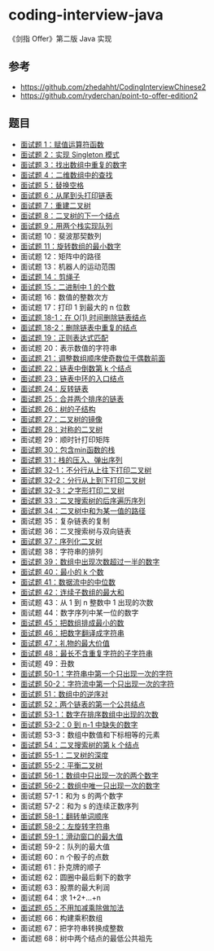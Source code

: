 # coding-interview-java

《剑指 Offer》第二版 Java 实现

## 参考

* https://github.com/zhedahht/CodingInterviewChinese2
* https://github.com/ryderchan/point-to-offer-edition2

## 题目
* [面试题 1：赋值运算符函数](./note/01)
* [面试题 2：实现 Singleton 模式](./note/02)
* [面试题 3：找出数组中重复的数字](./src/_03/DuplicationInArray.java)
* [面试题 4：二维数组中的查找](./src/_04/FindInPartiallySortedMatrix.java)
* [面试题 5：替换空格](./src/_05/ReplaceSpaces.java)
* [面试题 6：从尾到头打印链表](./src/_06/PrintListInReversedOrder.java)
* [面试题 7：重建二叉树](./src/_07/ConstructBinaryTree.java)
* [面试题 8：二叉树的下一个结点](./src/_08/NextNodeInBinaryTrees.java)
* [面试题 9：用两个栈实现队列](./src/_09/QueueWithTwoStacks.java)
* 面试题 10：斐波那契数列
* [面试题 11：旋转数组的最小数字](./src/_11/MinNumberInRotatedArray.java)
* 面试题 12：矩阵中的路径
* 面试题 13：机器人的运动范围
* [面试题 14：剪绳子](./src/_14/CuttingRope.java)
* [面试题 15：二进制中 1 的个数](./src/_15/NumberOf1InBinary.java)
* 面试题 16：数值的整数次方
* 面试题 17：打印 1 到最大的 n 位数
* [面试题 18-1：在 O(1) 时间删除链表结点](./src/_18/DeleteNodeInList.java)
* [面试题 18-2：删除链表中重复的结点](./src/_18/DeleteDuplicatedNode.java)
* [面试题 19：正则表达式匹配](./src/_19/RegularExpressionsMatching.java)
* 面试题 20：表示数值的字符串
* [面试题 21：调整数组顺序使奇数位于偶数前面](./src/_21/ReorderArray.java)
* [面试题 22：链表中倒数第 k 个结点](./src/_22/KthNodeFromEnd.java)
* [面试题 23：链表中环的入口结点](./src/_23/EntryNodeInListLoop.java)
* [面试题 24：反转链表](./src/_24/ReverseList.java)
* [面试题 25：合并两个排序的链表](./src/_25/MergeSortedLists.java)
* [面试题 26：树的子结构](./src/_26/SubstructureInTree.java)
* [面试题 27：二叉树的镜像](./src/_27/MirrorOfBinaryTree.java)
* [面试题 28：对称的二叉树](./src/_28/SymmetricalBinaryTree.java)
* 面试题 29：顺时针打印矩阵
* [面试题 30：包含min函数的栈](./src/_30/MinInStack.java)
* [面试题 31：栈的压入、弹出序列](./src/_31/StackPushPopOrder.java)
* [面试题 32-1：不分行从上往下打印二叉树](./src/_32/PrintTreeFromTopToBottom.java)
* [面试题 32-2：分行从上到下打印二叉树](./src/_32/PrintTreesInLines.java)
* [面试题 32-3：之字形打印二叉树](./src/_32/PrintTreesInZigzag.java)
* [面试题 33：二叉搜索树的后序遍历序列](./src/_33/SequenceOfBST.java)
* [面试题 34：二叉树中和为某一值的路径](./src/_34/PathInTree.java)
* 面试题 35：复杂链表的复制
* 面试题 36：二叉搜索树与双向链表
* [面试题 37：序列化二叉树](./src/_37/SerializeBinaryTrees.java)
* 面试题 38：字符串的排列
* [面试题 39：数组中出现次数超过一半的数字](./src/_39/MoreThanHalfNumber.java)
* [面试题 40：最小的 k 个数](./src/_40/KLeastNumbers.java)
* [面试题 41：数据流中的中位数](./src/_41/StreamMedian.java)
* [面试题 42：连续子数组的最大和](./src/_42/GreatestSumOfSubArrays.java)
* 面试题 43：从 1 到 n 整数中 1 出现的次数
* 面试题 44：数字序列中某一位的数字
* [面试题 45：把数组排成最小的数](./src/_45/SortArrayForMinNumber.java)
* [面试题 46：把数字翻译成字符串](./src/_46/TranslateNumbersToStrings.java)
* [面试题 47：礼物的最大价值](./src/_47/MaxValueOfGifts.java)
* [面试题 48：最长不含重复字符的子字符串](./src/_48/LongestSubstringWithoutDup.java)
* 面试题 49：丑数
* [面试题 50-1：字符串中第一个只出现一次的字符](./src/_50/FirstNotRepeatingChar.java)
* [面试题 50-2：字符流中第一个只出现一次的字符](./src/_50/FirstCharacterInStream.java)
* [面试题 51：数组中的逆序对](./src/_51/InversePairs.java)
* [面试题 52：两个链表的第一个公共结点](./src/_52/FirstCommonNodesInLists.java)
* [面试题 53-1：数字在排序数组中出现的次数](./src/_53/NumberOfK.java)
* [面试题 53-2：0 到 n-1 中缺失的数字](./src/_53/MissingNumber.java)
* 面试题 53-3：数组中数值和下标相等的元素
* [面试题 54：二叉搜索树的第 k 个结点](./src/_54/KthNodeInBST.java)
* [面试题 55-1：二叉树的深度](./src/_55/TreeDepth.java)
* [面试题 55-2：平衡二叉树](./src/_55/BalancedBinaryTree.java)
* [面试题 56-1：数组中只出现一次的两个数字](./src/_56/NumbersAppearOnce.java)
* [面试题 56-2：数组中唯一只出现一次的数字](./src/_56/NumbersAppearingOnce.java)
* 面试题 57-1：和为 s 的两个数字
* 面试题 57-2：和为 s 的连续正数序列
* [面试题 58-1：翻转单词顺序](./src/_58/ReverseWordsInSentence.java)
* [面试题 58-2：左旋转字符串](./src/_58/LeftRotateString.java)
* [面试题 59-1：滑动窗口的最大值](./src/_59/MaxInSlidingWindow.java)
* 面试题 59-2：队列的最大值
* 面试题 60：n 个骰子的点数
* 面试题 61：扑克牌的顺子
* 面试题 62：圆圈中最后剩下的数字
* 面试题 63：股票的最大利润
* 面试题 64：求 1+2+…+n
* [面试题 65：不用加减乘除做加法](./src/_65/AddTwoNumbers.java)
* 面试题 66：构建乘积数组
* 面试题 67：把字符串转换成整数
* 面试题 68：树中两个结点的最低公共祖先
